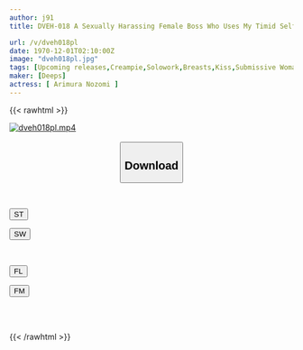 ```yaml
---
author: j91
title: DVEH-018 A Sexually Harassing Female Boss Who Uses My Timid Self To Deal With My Sexual Desires, Turns The Tables On Me With A Desperate Blowjob And Nipple Torture! I Was Demoted To An Obedient Pet For My Humiliating M-fallen Play! Nozomi Arimura

url: /v/dveh018pl
date: 1970-12-01T02:10:00Z
image: "dveh018pl.jpg"
tags: [Upcoming releases,Creampie,Solowork,Breasts,Kiss,Submissive Woman,Female Boss	 ]
maker: [Deeps]
actress: [ Arimura Nozomi ]
---
```



{{< rawhtml >}}

<div class="video" data-videoid="pending_link.html">
    <a href="javascript:;">
        <img src="/v/dveh018pl/dveh018pl.jpg" width="WIDTH" height="HEIGHT" alt="dveh018pl.mp4" loading="lazy">
    </a>
</div>

<script type="text/javascript" src="https://j91.asia/asset/on-demand-pend.js"></script>

<br>
  <link rel="stylesheet" href="https://j91.asia/asset/bs5.css">
  
  <center>
  <button class="btn btn-primary" type="button" data-bs-toggle="collapse" data-bs-target=".multi-collapse" aria-expanded="false" aria-controls="multiCollapseExample1 multiCollapseExample2"><h2>Download</h2></button></center>
</p>
<div class="row">
  <div class="col">
    <div class="collapse multi-collapse" id="multiCollapseExample1">
      <div class="card card-body">
	      	      <br>
<div class="buttons">  
<p><a href="https://j91.asia/pending_link.html" target="_blank"><button class="btn-hover color-3"><i class="fa fa-download"></i> ST</button></a></p>
<p><a href="https://j91.asia/pending_link.html" target="_blank"><button class="btn-hover color-2"><i class="fa fa-download"></i> SW</button></a></p></div>
    </div>
  </div>
</div>
  <div class="col">
    <div class="collapse multi-collapse" id="multiCollapseExample2">
      <div class="card card-body">
	      <br>
<div class="buttons">
<p><a href="https://j91.asia/pending_link.html" target="_blank"><button class="btn-hover color-9"><i class="fa fa-download"></i> FL</button></a></p>
<p><a href="https://j91.asia/pending_link.html" target="_blank"><button class="btn-hover color-8"><i class="fa fa-download"></i> FM</button></a></p></div>
<br><br>
      </div>
    </div>
  </div>
</div>

{{< /rawhtml >}}